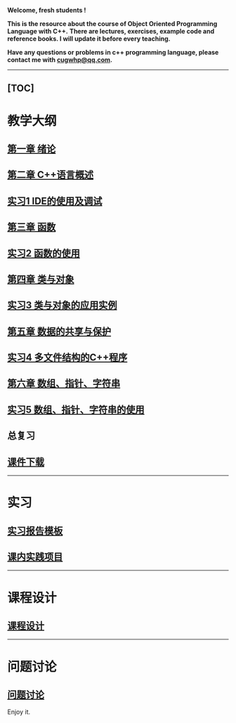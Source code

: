 **Welcome, fresh students !**

**This is the resource about the course of Object Oriented Programming Language with C++.**
**There are lectures, exercises, example code and reference books. I will update it before every teaching.**

**Have any questions or problems in c++ programming language, please contact me with <cugwhp@qq.com>.**

---
[TOC]
---


# **教学大纲**
## [第一章 绪论](./Handout/Ch1_Introduction.md)
## [第二章 C++语言概述](./Handout/Ch2_C++Basic.md)
## [实习1 IDE的使用及调试](./Exercise/Ex1_IDE_Debug.md)
## [第三章 函数](./Handout/Ch3_Function.md)
## [实习2 函数的使用](./Exercise/Ex2_Function.md)
## [第四章 类与对象](./Handout/Ch4_Class.md)
## [实习3 类与对象的应用实例](./Exercise/Ex3_CLASS.md)
## [第五章 数据的共享与保护](./Handout/Ch5_Scope.md)	
## [实习4 多文件结构的C++程序](./Exercise/Ex4_Project.md)
## [第六章 数组、指针、字符串](./Handout/Ch6_Array_Pointer_String.md)
## [实习5 数组、指针、字符串的使用](./Handout/Ex5_Array.md)
## 总复习

## [**课件下载**](https://github.com/cugwhp/OOPCPP/tree/master/docs/PDFs)

---
# 实习
## [**实习报告模板**](./Projects/RSImage/%E8%AF%BE%E7%A8%8B%E8%AE%BE%E8%AE%A1%E6%8A%A5%E5%91%8A%E6%A8%A1%E6%9D%BF.doc)
## [**课内实践项目**](./Projects/Project_Title.md)

---
# 课程设计
## [**课程设计**](./CourseDesign/CourseDesign.md)

---
# 问题讨论
## [**问题讨论**]()

Enjoy it.
